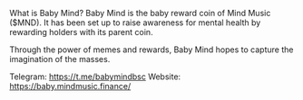 What is Baby Mind?
Baby Mind is the baby reward coin of Mind Music ($MND). It has been set up to raise awareness for mental health by rewarding holders with its parent coin.

Through the power of memes and rewards, Baby Mind hopes to capture the imagination of the masses.

Telegram: https://t.me/babymindbsc
Website: https://baby.mindmusic.finance/

